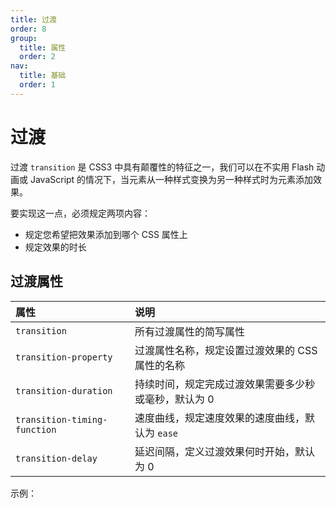 ```yaml
---
title: 过渡
order: 8
group:
  title: 属性
  order: 2
nav:
  title: 基础
  order: 1
---
```


# 过渡

过渡 `transition` 是 CSS3 中具有颠覆性的特征之一，我们可以在不实用 Flash 动画或 JavaScript 的情况下，当元素从一种样式变换为另一种样式时为元素添加效果。

要实现这一点，必须规定两项内容：

- 规定您希望把效果添加到哪个 CSS 属性上
- 规定效果的时长

## 过渡属性

| 属性                         | 说明                                                 |
| :--------------------------- | :--------------------------------------------------- |
| `transition`                 | 所有过渡属性的简写属性                               |
| `transition-property`        | 过渡属性名称，规定设置过渡效果的 CSS 属性的名称      |
| `transition-duration`        | 持续时间，规定完成过渡效果需要多少秒或毫秒，默认为 0 |
| `transition-timing-function` | 速度曲线，规定速度效果的速度曲线，默认为 `ease`      |
| `transition-delay`           | 延迟间隔，定义过渡效果何时开始，默认为 0             |

示例：

```css

```
